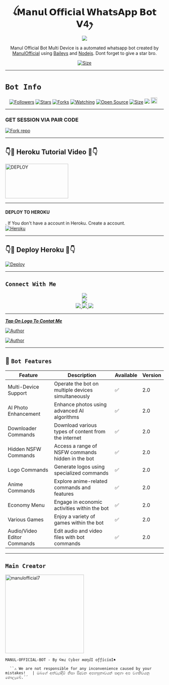  

<h1 align="center">ꪶ𝗠𝗮𝗻𝘂𝗹 𝗢𝗳𝗳𝗶𝗰𝗶𝗮𝗹 𝗪𝗵𝗮𝘁𝘀𝗔𝗽𝗽 𝗕𝗼𝘁 𝗩4ꫂ<br></h1>
<p align="center">
<img src="https://telegra.ph/file/3aa94fc9ee3c546ca75ff.jpg" />
</p>

   <p align="center">
Manul Official Bot Multi Device is a automated whatsapp bot created by <a href="https://github.com/manulofficial7" target="_blank">ManulOfficial</a> using <a href="https://github.com/adiwajshing/Baileys" target="_blank">Baileys</a> and <a href="https://github.com/nodejs" target="_blank">Nodejs</a>. Dont forget to give a star bro.
</p>

<p align="center">
<a href="https://youtu.be/"><img title="Size" src="https://img.shields.io/badge/Tutorial-Video-green"></a>
</p>

------

# ```Bot Info```
<p align="center">
<a href="https://github.com/manulofficial7/followers"><img title="Followers" src="https://img.shields.io/github/followers/manulofficial7?color=red&style=flat-square"></a>
<a href="https://github.com/manulofficial7/Manul_Official_WhatsApp_Bot_V4/stargazers/"><img title="Stars" src="https://img.shields.io/github/stars/manulofficial7/Manul_Official_WhatsApp_Bot_V4?color=blue&style=flat-square"></a>
<a href="https://github.com/manulofficial7/Manul_Official_WhatsApp_Bot_V4/network/members"><img title="Forks" src="https://img.shields.io/github/forks/manulofficial7/Manul_Official_WhatsApp_Bot_V4?color=red&style=flat-square"></a>
<a href="https://github.com/manulofficial7/Manul_Official_WhatsApp_Bot_V4/watchers"><img title="Watching" src="https://img.shields.io/github/watchers/manulofficial7/Manul_Official_WhatsApp_Bot_V4?label=Watchers&color=blue&style=flat-square"></a>
<a href="https://github.com/manulofficial7/Manul_Official_WhatsApp_Bot_V4"><img title="Open Source" src="https://img.shields.io/badge/Author-Manu%20Bot%20Inc.-red?v=103"></a>
<a href="https://github.com/manulofficial7/Manul_Official_WhatsApp_Bot_V4/"><img title="Size" src="https://img.shields.io/github/repo-size/manulofficial7/Manul_Official_WhatsApp_Bot_V4?style=flat-square&color=green"></a>
<a href="https://hits.seeyoufarm.com"><img src="https://hits.seeyoufarm.com/api/count/incr/badge.svg?url=https%3A%2F%2Fgithub.com%2FDGXeon%2FCheemsBot-MD11&count_bg=%2379C83D&title_bg=%23555555&icon=probot.svg&icon_color=%2300FF6D&title=hits&edge_flat=false"/></a>
<a href="https://github.com/Manul_Official_WhatsApp_Bot_V4/graphs/commit-activity"><img height="20" src="https://img.shields.io/badge/Maintained%3F-yes-green.svg"></a>&nbsp;&nbsp;
</p>
<p align='center'>
    </p>

-------

### GET SESSION VIA PAIR CODE
<a href='https://replit.com/@manulofficial7/Manul-Official-Whatsapp-Bot-Pair-Code#main.sh' target="_blank"><img alt='Fork repo' src='https://img.shields.io/badge/Click here to get your credit js-black?style=for-the-badge&logo=opencv&logoColor=white'/></a>

-----

 ## 👇💖 Heroku Tutorial Video 💖👇

 
 <p align="left">
<a href="https://youtu.be/2OJcIWwYTi4"><img align="center" src="https://telegra.ph/file/2717975a4410096a24c0f.jpg" alt="DEPLOY" height="110" width="200" /></a>


-----

#### DEPLOY TO HEROKU 

. If You don't have a account in Heroku. Create a account.
    <br>
<a href='https://signup.heroku.com/' target="_blank"><img alt='Heroku' src='https://img.shields.io/badge/-Create-black?style=for-the-badge&logo=heroku&logoColor=white'/></a>

------

## 👇💖 Deploy Heroku 💖👇

[![Deploy](https://www.herokucdn.com/deploy/button.svg)](https://heroku.com/deploy?template=https://github.com/manulofficial7/Manul_Official_WhatsApp_Bot_V4)

____________________


## ```Connect With Me```
<p align="center">
<a href="https://youtube.com/@manulofficial"><img src="https://img.shields.io/badge/YouTube-ff0000?style=for-the-badge&logo=youtube&logoColor=ff000000&link=https://youtube.com/@manulofficial" /><br>
<a href="https://whatsapp.com/channel/0029VaN1XMn2ZjCsu9eZQP3R"><img src="https://img.shields.io/badge/WhatsApp Channel-25D366?style=for-the-badge&logo=whatsapp&logoColor=white&link=https://whatsapp.com/channel/0029VaN1XMn2ZjCsu9eZQP3R" /><br>
<a href="https://t.me/manulofficial"><img src="https://img.shields.io/badge/Telegram-00FFFF?style=for-the-badge&logo=telegram&logoColor=white" />
<a href="https://chat.whatsapp.com/EIjQV4nxXwJ6S6QHSa9jpN"><img src="https://img.shields.io/badge/WhatsApp Group-25D366?style=for-the-badge&logo=whatsapp&logoColor=white" />
<a href="https://www.instagram.com/unicorn_?igsh=MzNlNGNkZWQ4Mg=="><img src="https://img.shields.io/badge/Instagram-A020F0?style=for-the-badge&logo=instagram&logoColor=white" />
</p>

------

***Tap On Logo To Contat Me***


 <p align="left">
<a href="manulwijethilaka@gmail.com"><img title="Author" src="https://img.shields.io/badge/GMAIL-ME-black?style=for-the-badge&logo=Gmail"></a>
 <p align="left"> 
  <a href="https://wa.me/94742274855?text=Hi+Manul+Official+Sir...+I+need+some+help+in+Manul_Official_WhatsApp_Bot"><img title="Author" src="https://img.shields.io/badge/WHATSAPP-ME-red?style=for-the-badge&logo=WhatsApp"></a>

  
  -----
  
   ## 🚀 `Bot Features`
| Feature                          | Description                                             | Available    | Version    |
| ---------------------------------| ------------------------------------------------------- | ------------ | ---------- |
| Multi-Device Support             | Operate the bot on multiple devices simultaneously     | ✅           | 2.0        |
| AI Photo Enhancement             | Enhance photos using advanced AI algorithms            | ✅           | 2.0        |
| Downloader Commands              | Download various types of content from the internet     | ✅           | 2.0        |
| Hidden NSFW Commands             | Access a range of NSFW commands hidden in the bot       | ✅           | 2.0        |
| Logo Commands                    | Generate logos using specialized commands               | ✅           | 2.0        |
| Anime Commands                   | Explore anime-related commands and features              | ✅           | 2.0        |
| Economy Menu                     | Engage in economic activities within the bot            | ✅           | 2.0        |
| Various Games                    | Enjoy a variety of games within the bot                 | ✅           | 2.0        |
| Audio/Video Editor Commands      | Edit audio and video files with bot commands            | ✅           | 2.0        |


------


## `Main Creator` 
<a href="https://github.com/manulofficial7"><img src="https://graph.org/file/ad59b4019b737105516fe.jpg" width="250" height="250" alt="manulofficial7"/></a>
  
`MANUL-OFFICIAL-BOT - By ©ʍɾ ℂ𝕪𝕓𝕖𝕣 ʍɑղմӀ օƒƒíϲíɑӀ♠️`


      ``⚠️ We are not responsible for any inconvenience caused by your mistakes!   | ඔබගේ අත්වැරදීම් නිසා සිදුවන අපහසුතාවයන් සඳහා අප වගකිවයනු නොලැබේ.´´


